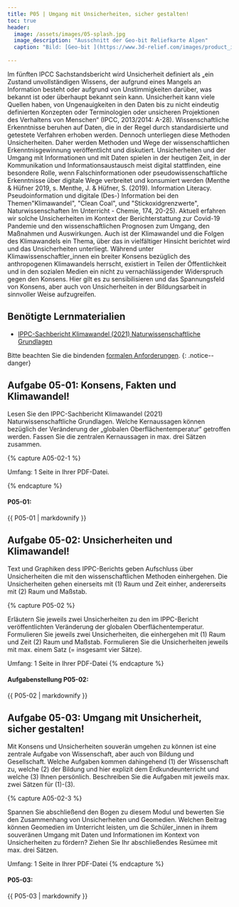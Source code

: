 ```yaml
---
title: P05 | Umgang mit Unsicherheiten, sicher gestalten!
toc: true
header:
  image: /assets/images/05-splash.jpg
  image_description: "Ausschnitt der Geo-bit Reliefkarte Alpen"
  caption: "Bild: [Geo-bit ](https://www.3d-relief.com/images/product_images/original_images/reliefkarte_alpen_detai3.jpg)   Ausschnitt der Reliefkarte Alpen, Copyright: [Geo-Bit](https://www.3d-relief.com/)"
  
---
```


Im fünften IPCC Sachstandsbericht wird Unsicherheit definiert als „ein Zustand unvollständigen Wissens, der aufgrund eines Mangels an Information besteht oder aufgrund von Unstimmigkeiten darüber, was bekannt ist oder überhaupt bekannt sein kann. Unsicherheit kann viele Quellen haben, von Ungenauigkeiten in den Daten bis zu nicht eindeutig definierten Konzepten oder Terminologien oder unsicheren Projektionen des Verhaltens von Menschen“ (IPCC, 2013/2014: A-28). Wissenschaftliche Erkenntnisse beruhen auf Daten, die in der Regel durch standardisierte und getestete Verfahren erhoben werden. Dennoch unterliegen diese Methoden Unsicherheiten. Daher werden Methoden und Wege der wissenschaftlichen Erkenntnisgewinnung veröffentlicht und diskutiert. 
Unsicherheiten und der Umgang mit Informationen und mit Daten spielen in der heutigen Zeit, in der Kommunikation und Informationsaustausch meist digital stattfinden, eine besondere Rolle, wenn Falschinformationen oder pseudowissenschaftliche Erkenntnisse über digitale Wege verbreitet und konsumiert werden (Menthe & Hüfner 2019, s. Menthe, J. & Hüfner, S. (2019). Information Literacy. Pseudoinformation und digitale (Des-) Information bei den Themen"Klimawandel", "Clean Coal", und "Stickoxidgrenzwerte", Naturwissenschaften Im Unterricht - Chemie, 174, 20-25). Aktuell erfahren wir solche Unsicherheiten im Kontext der Berichterstattung zur Covid-19 Pandemie und den wissenschaftlichen Prognosen zum Umgang, den Maßnahmen und Auswirkungen. Auch ist der Klimawandel und die Folgen des Klimawandels ein Thema, über das in vielfältiger Hinsicht berichtet wird und das Unsicherheiten unterliegt. Während unter Klimawissenschaftler_innen ein breiter Konsens bezüglich des anthropogenen Klimawandels herrscht, existiert in Teilen der Öffentlichkeit und in den sozialen Medien ein nicht zu vernachlässigender Widerspruch gegen den Konsens. Hier gilt es zu sensibilisieren und das Spannungsfeld von Konsens, aber auch von Unsicherheiten in der Bildungsarbeit in sinnvoller Weise aufzugreifen.

 

## Benötigte Lernmaterialien
* [IPPC-Sachbericht Klimawandel (2021) Naturwissenschaftliche Grundlagen]( https://www.de-ipcc.de/media/content/AR6-WGI-SPM_de.pdf)

Bitte beachten Sie die bindenden [formalen Anforderungen](https://geomoer.github.io/moer-meko//unit00/unit00-03_assignments.html#formale-anforderungen).
{: .notice--danger}

## Aufgabe 05-01: Konsens, Fakten und Klimawandel!

Lesen Sie den IPPC-Sachbericht Klimawandel (2021) Naturwissenschaftliche Grundlagen. Welche Kernaussagen können bezüglich der Veränderung der „globalen Oberflächentemperatur“ getroffen werden. Fassen Sie die zentralen Kernaussagen in max. drei Sätzen zusammen.

{% capture A05-02-1 %}

Umfang: 1 Seite in Ihrer PDF-Datei.

{% endcapture %}

<div class="notice--success">
  <h4 class="no_toc"> P05-01:</h4>
  {{ P05-01 | markdownify }}
</div>


## Aufgabe 05-02: Unsicherheiten und Klimawandel!

Text und Graphiken dess IPPC-Berichts geben Aufschluss über Unsicherheiten die mit den wissenschaftlichen Methoden einhergehen. Die Unsicherheiten gehen einerseits mit (1) Raum und Zeit einher, andererseits mit (2) Raum und Maßstab.

{% capture P05-02 %}

Erläutern Sie jeweils zwei Unsicherheiten zu den im IPPC-Bericht veröffentlichten Veränderung der globalen Oberflächentemperatur. Formulieren Sie jeweils zwei Unsicherheiten, die einhergehen mit
(1)	Raum und Zeit
(2)	Raum und Maßstab.
Formulieren Sie die Unsicherheiten jeweils mit max. einem Satz (= insgesamt vier Sätze).


Umfang: 1 Seite in Ihrer PDF-Datei
{% endcapture %}


<div class="notice--success">
  <h4 class="no_toc">Aufgabenstellung P05-02:</h4>
  {{ P05-02 | markdownify }}
</div>


## Aufgabe 05-03: Umgang mit Unsicherheit, sicher gestalten!

Mit Konsens und Unsicherheiten souverän umgehen zu können ist eine zentrale Aufgabe von Wissenschaft, aber auch von Bildung und Gesellschaft. Welche Aufgaben kommen dahingehend (1) der Wissenschaft zu, welche (2) der Bildung und hier explizit dem Erdkundeunterricht und welche (3) Ihnen persönlich. 
Beschreiben Sie die Aufgaben mit jeweils max. zwei Sätzen für (1)-(3).

{% capture A05-02-3 %}

Spannen Sie abschließend den Bogen zu diesem Modul und bewerten Sie den Zusammenhang von Unsicherheiten und Geomedien. Welchen Beitrag können Geomedien im Unterricht leisten, um die Schüler_innen in ihrem souveränen Umgang mit Daten und Informationen im Kontext von Unsicherheiten zu fördern? 
Ziehen Sie Ihr abschließendes Resümee mit max. drei Sätzen.  

Umfang: 1 Seite in Ihrer PDF-Datei
{% endcapture %}


<div class="notice--success">
  <h4 class="no_toc">P05-03:</h4>
  {{ P05-03 | markdownify }}
</div>


